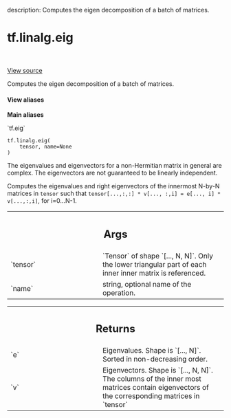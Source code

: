 description: Computes the eigen decomposition of a batch of matrices.

<div itemscope itemtype="http://developers.google.com/ReferenceObject">
<meta itemprop="name" content="tf.linalg.eig" />
<meta itemprop="path" content="Stable" />
</div>

# tf.linalg.eig

<!-- Insert buttons and diff -->

<table class="tfo-notebook-buttons tfo-api nocontent" align="left">

</table>

<a target="_blank" href="/code/stable/tensorflow/python/ops/linalg_ops.py">View source</a>



Computes the eigen decomposition of a batch of matrices.

<section class="expandable">
  <h4 class="showalways">View aliases</h4>
  <p>
<b>Main aliases</b>
<p>`tf.eig`</p>
</p>
</section>

<pre class="devsite-click-to-copy prettyprint lang-py tfo-signature-link">
<code>tf.linalg.eig(
    tensor, name=None
)
</code></pre>



<!-- Placeholder for "Used in" -->

The eigenvalues
and eigenvectors for a non-Hermitian matrix in general are complex. The
eigenvectors are not guaranteed to be linearly independent.

Computes the eigenvalues and right eigenvectors of the innermost
N-by-N matrices in `tensor` such that
`tensor[...,:,:] * v[..., :,i] = e[..., i] * v[...,:,i]`, for i=0...N-1.

<!-- Tabular view -->
 <table class="responsive fixed orange">
<colgroup><col width="214px"><col></colgroup>
<tr><th colspan="2"><h2 class="add-link">Args</h2></th></tr>

<tr>
<td>
`tensor`
</td>
<td>
`Tensor` of shape `[..., N, N]`. Only the lower triangular part of
each inner inner matrix is referenced.
</td>
</tr><tr>
<td>
`name`
</td>
<td>
string, optional name of the operation.
</td>
</tr>
</table>



<!-- Tabular view -->
 <table class="responsive fixed orange">
<colgroup><col width="214px"><col></colgroup>
<tr><th colspan="2"><h2 class="add-link">Returns</h2></th></tr>

<tr>
<td>
`e`
</td>
<td>
Eigenvalues. Shape is `[..., N]`. Sorted in non-decreasing order.
</td>
</tr><tr>
<td>
`v`
</td>
<td>
Eigenvectors. Shape is `[..., N, N]`. The columns of the inner most
matrices contain eigenvectors of the corresponding matrices in `tensor`
</td>
</tr>
</table>

